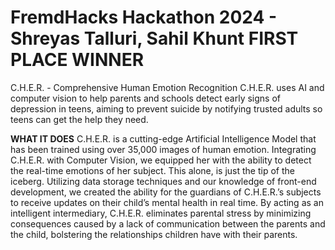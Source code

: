 # FremdHacks Hackathon 2024 - Shreyas Talluri, Sahil Khunt **FIRST PLACE WINNER**
C.H.E.R. - Comprehensive Human Emotion Recognition
C.H.E.R. uses AI and computer vision to help parents and schools detect early signs of depression in teens, aiming to prevent suicide by notifying trusted adults so teens can get the help they need.


**WHAT IT DOES**
C.H.E.R. is a cutting-edge Artificial Intelligence Model that has been trained using over 35,000 images of human emotion. Integrating C.H.E.R. with Computer Vision, we equipped her with the ability to detect the real-time emotions of her subject. This alone, is just the tip of the iceberg. Utilizing data storage techniques and our knowledge of front-end development, we created the ability for the guardians of C.H.E.R.’s subjects to receive updates on their child’s mental health in real time. By acting as an intelligent intermediary, C.H.E.R. eliminates parental stress by minimizing consequences caused by a lack of communication between the parents and the child, bolstering the relationships children have with their parents.
